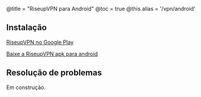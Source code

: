 @title = "RiseupVPN para Android"
@toc = true
@this.alias = '/vpn/android'

## Instalação

<a class="btn btn-default btn-lg" href="https://play.google.com/store/apps/details?id=se.leap.riseupvpn"><i class="fa fa-download"></i> RiseupVPN no Google Play</a>

<a class="btn btn-default btn-lg" href="https://downloads.leap.se/RiseupVPN/android/RiseupVPN-Android-testing.apk"><i class="fa fa-download"></i> Baixe a RiseupVPN apk para android</a>

## Resolução de problemas

Em construção.
